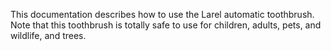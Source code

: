 
This documentation describes how to use the Larel automatic toothbrush.
Note that this toothbrush is totally safe to use for children, adults, pets, and wildlife, and trees.
